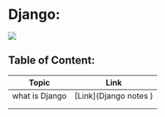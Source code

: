 # Django:

![](https://upload.wikimedia.org/wikipedia/commons/thumb/7/75/Django_logo.svg/2560px-Django_logo.svg.png)


## Table of Content:


| Topic          | Link                  |
|----------------|-----------------------|
| what is Django | [Link](Django notes ) |
|                |                       |
|                |                       |